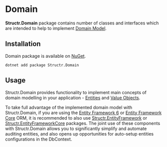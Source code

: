 # Domain

**Structr.Domain** package contains number of classes and interfaces which are intended to help to implement [Domain Model](https://www.domainlanguage.com/ddd/).

## Installation

Domain package is available on [NuGet](https://www.nuget.org/packages/Structr.Domain/).

```
dotnet add package Structr.Domain
```

## Usage

Structr.Domain provides functionality to implement main concepts of domain modelling in your application - [Entities](Entities.md) and [Value Objects](ValueObjects.md).

To take full advantage of the implemented domain model with Structr.Domain, if you are using the [Entity Framework 6](https://docs.microsoft.com/en-us/ef/ef6/) or [Entity Framework Core](https://docs.microsoft.com/en-us/ef/core/) ORM, it is recommended to also use [Structr.EntityFramework](https://www.nuget.org/packages/Structr.EntityFramework/) or [Structr.EntityFrameworkCore](https://www.nuget.org/packages/Structr.EntityFrameworkCore/) packages. The joint use of these components with Structr.Domain allows you to significantly simplify and automate auditing entities, and also opens up opportunities for auto-setup entities configurations in the DbContext.